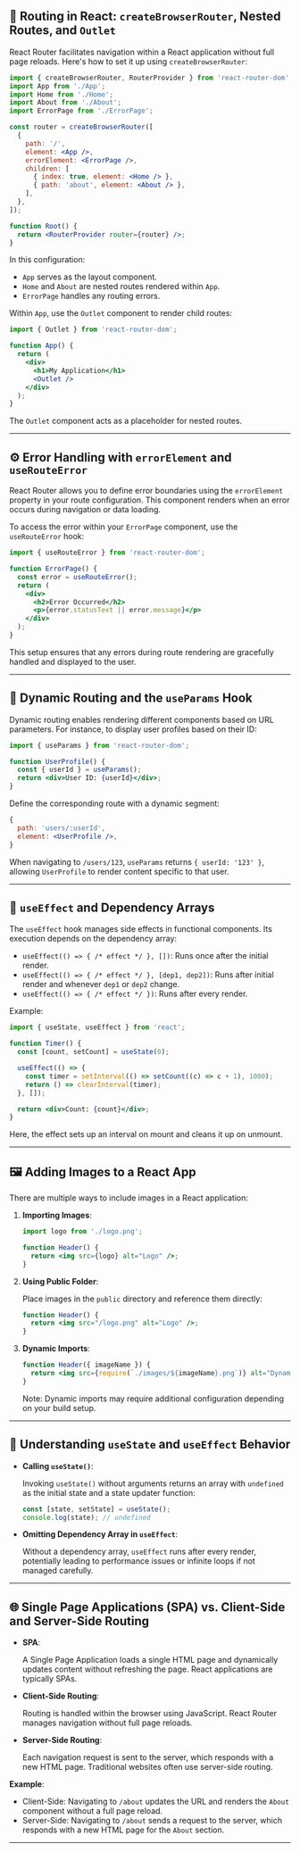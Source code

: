 
## 🧭 Routing in React: `createBrowserRouter`, Nested Routes, and `Outlet`

React Router facilitates navigation within a React application without full page reloads. Here's how to set it up using `createBrowserRouter`:

```jsx
import { createBrowserRouter, RouterProvider } from 'react-router-dom';
import App from './App';
import Home from './Home';
import About from './About';
import ErrorPage from './ErrorPage';

const router = createBrowserRouter([
  {
    path: '/',
    element: <App />,
    errorElement: <ErrorPage />,
    children: [
      { index: true, element: <Home /> },
      { path: 'about', element: <About /> },
    ],
  },
]);

function Root() {
  return <RouterProvider router={router} />;
}
```

In this configuration:

* `App` serves as the layout component.
* `Home` and `About` are nested routes rendered within `App`.
* `ErrorPage` handles any routing errors.

Within `App`, use the `Outlet` component to render child routes:

```jsx
import { Outlet } from 'react-router-dom';

function App() {
  return (
    <div>
      <h1>My Application</h1>
      <Outlet />
    </div>
  );
}
```

The `Outlet` component acts as a placeholder for nested routes.

---

## ⚙️ Error Handling with `errorElement` and `useRouteError`

React Router allows you to define error boundaries using the `errorElement` property in your route configuration. This component renders when an error occurs during navigation or data loading.

To access the error within your `ErrorPage` component, use the `useRouteError` hook:

```jsx
import { useRouteError } from 'react-router-dom';

function ErrorPage() {
  const error = useRouteError();
  return (
    <div>
      <h2>Error Occurred</h2>
      <p>{error.statusText || error.message}</p>
    </div>
  );
}
```

This setup ensures that any errors during route rendering are gracefully handled and displayed to the user.

---

## 🔄 Dynamic Routing and the `useParams` Hook

Dynamic routing enables rendering different components based on URL parameters. For instance, to display user profiles based on their ID:

```jsx
import { useParams } from 'react-router-dom';

function UserProfile() {
  const { userId } = useParams();
  return <div>User ID: {userId}</div>;
}
```

Define the corresponding route with a dynamic segment:

```jsx
{
  path: 'users/:userId',
  element: <UserProfile />,
}
```

When navigating to `/users/123`, `useParams` returns `{ userId: '123' }`, allowing `UserProfile` to render content specific to that user.

---

## 🧩 `useEffect` and Dependency Arrays

The `useEffect` hook manages side effects in functional components. Its execution depends on the dependency array:

* `useEffect(() => { /* effect */ }, [])`: Runs once after the initial render.
* `useEffect(() => { /* effect */ }, [dep1, dep2])`: Runs after initial render and whenever `dep1` or `dep2` change.
* `useEffect(() => { /* effect */ })`: Runs after every render.

Example:

```jsx
import { useState, useEffect } from 'react';

function Timer() {
  const [count, setCount] = useState(0);

  useEffect(() => {
    const timer = setInterval(() => setCount((c) => c + 1), 1000);
    return () => clearInterval(timer);
  }, []);

  return <div>Count: {count}</div>;
}
```

Here, the effect sets up an interval on mount and cleans it up on unmount.

---

## 🖼️ Adding Images to a React App

There are multiple ways to include images in a React application:

1. **Importing Images**:

   ```jsx
   import logo from './logo.png';

   function Header() {
     return <img src={logo} alt="Logo" />;
   }
   ```

2. **Using Public Folder**:

   Place images in the `public` directory and reference them directly:

   ```jsx
   function Header() {
     return <img src="/logo.png" alt="Logo" />;
   }
   ```

3. **Dynamic Imports**:

   ```jsx
   function Header({ imageName }) {
     return <img src={require(`./images/${imageName}.png`)} alt="Dynamic" />;
   }
   ```

   Note: Dynamic imports may require additional configuration depending on your build setup.

---

## 🧠 Understanding `useState` and `useEffect` Behavior

* **Calling `useState()`**:

  Invoking `useState()` without arguments returns an array with `undefined` as the initial state and a state updater function:

  ```jsx
  const [state, setState] = useState();
  console.log(state); // undefined
  ```

* **Omitting Dependency Array in `useEffect`**:

  Without a dependency array, `useEffect` runs after every render, potentially leading to performance issues or infinite loops if not managed carefully.

---

## 🌐 Single Page Applications (SPA) vs. Client-Side and Server-Side Routing

* **SPA**:

  A Single Page Application loads a single HTML page and dynamically updates content without refreshing the page. React applications are typically SPAs.

* **Client-Side Routing**:

  Routing is handled within the browser using JavaScript. React Router manages navigation without full page reloads.

* **Server-Side Routing**:

  Each navigation request is sent to the server, which responds with a new HTML page. Traditional websites often use server-side routing.

**Example**:

* Client-Side: Navigating to `/about` updates the URL and renders the `About` component without a full page reload.
* Server-Side: Navigating to `/about` sends a request to the server, which responds with a new HTML page for the `About` section.

---
